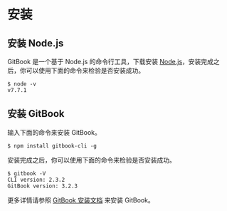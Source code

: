 # 安装



## 安装 Node.js

GitBook 是一个基于 Node.js 的命令行工具，下载安装 [Node.js](https://nodejs.org/en)，安装完成之后，你可以使用下面的命令来检验是否安装成功。

```
$ node -v
v7.7.1
```

## 安装 GitBook

输入下面的命令来安装 GitBook。

```
$ npm install gitbook-cli -g
```

安装完成之后，你可以使用下面的命令来检验是否安装成功。

```
$ gitbook -V
CLI version: 2.3.2
GitBook version: 3.2.3
```

更多详情请参照 [GitBook 安装文档](https://github.com/GitbookIO/gitbook/blob/master/docs/setup.md) 来安装 GitBook。


